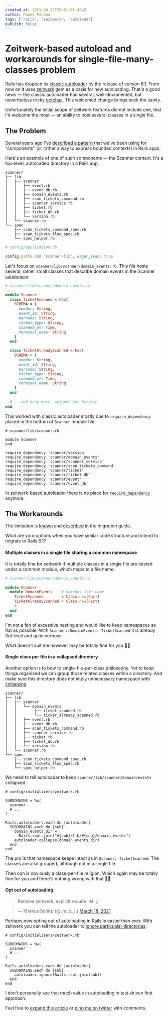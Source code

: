 ```yaml
---
created_at: 2021-04-22T20:51:01.454Z
author: Paweł Pacana
tags: ['rails', 'zeitwerk', 'autoload']
publish: false
---
```


# Zeitwerk-based autoload and workarounds for single-file-many-classes problem


Rails has dropped its [classic autoloader](https://guides.rubyonrails.org/autoloading_and_reloading_constants_classic_mode.html) by the release of version 6.1. From now on it uses [zeitwerk](https://github.com/fxn/zeitwerk) gem as a basis for new autoloading. That's a good news — the classic autoloader had several, well-documented, but nevertheless tricky [gotchas](https://guides.rubyonrails.org/autoloading_and_reloading_constants_classic_mode.html#common-gotchas). This welcomed change brings back the sanity.

Unfortunately the initial scope of zeitwerk features did not include one, that I'd welcome the most — an ability to host several classes in a single file.

## The Problem

Several years ago I've [described a pattern](https://blog.arkency.com/rails-components-neither-engines-nor-gems/) that we've been using for "components" (or rather a way to express bounded contexts) in Rails apps.

Here's an example of one of such components — the Scanner context. It's a top-level, autoloaded directory in a Rails app. 

```
scanner/
├── lib
│   ├── scanner
│   │   ├── event.rb
│   │   ├── event_db.rb
│   │   ├── domain_events.rb
│   │   ├── scan_tickets_command.rb
│   │   ├── scanner_service.rb
│   │   ├── ticket.rb
│   │   ├── ticket_db.rb
│   │   └── version.rb
│   └── scanner.rb
└── spec
    ├── scan_tickets_command_spec.rb
    ├── scan_tickets_flow_spec.rb
    └── spec_helper.rb
```

```ruby
# config/application.rb

config.paths.add 'scanner/lib', eager_load: true
```

Let's focus on `scanner/lib/scanner/domain_events.rb`. This file hosts several, rather small classes that describe domain events in the Scanner [subdomain](https://medium.com/nick-tune-tech-strategy-blog/domains-subdomain-problem-solution-space-in-ddd-clearly-defined-e0b49c7b586c):

```ruby
# scanner/lib/scanner/domain_events.rb

module Scanner
  class TicketScanned < Fact
    SCHEMA = {
      vendor: String,
      event_id: String,
      barcode: String,
      ticket_type: String,
      scanned_at: Time,
      terminal_name: String
    }
  end

  class TicketAlreadyScanned < Fact
    SCHEMA = {
      vendor: String,
      event_id: String,
      barcode: String,
      ticket_type: String,
      scanned_at: Time,
      terminal_name: String
    }
  end
  
  # ...and many more, skipped for brevity
end
```

This worked with classic autoloader mostly due to `require_dependency` placed in the bottom of `Scanner` module file:

```
# scanner/lib/scanner.rb

module Scanner
end

require_dependency 'scanner/version'
require_dependency 'scanner/domain_events'
require_dependency 'scanner/scanner_service'
require_dependency 'scanner/scan_tickets_command'
require_dependency 'scanner/ticket'
require_dependency 'scanner/ticket_db'
require_dependency 'scanner/event'
require_dependency 'scanner/event_db'
```

In zeitwerk-based autoloader there is no place for [`require_dependency`](https://api.rubyonrails.org/classes/ActiveSupport/Dependencies/Loadable.html#method-i-require_dependency) anymore.

## The Workarounds

The limitation is [known](https://github.com/fxn/zeitwerk/issues/51) and [described](https://edgeguides.rubyonrails.org/upgrading_ruby_on_rails.html#one-file-one-constant-at-the-same-top-level) in the migration guide.

What are your options when you have similar code structure and intend to migrate to Rails 6.1?


#### Multiple classes in a single file sharing a common namespace

It is totally fine for zeitwerk if multiple classes in a single file are nested under a common module, which maps to a file name:

```ruby
# scanner/lib/scanner/domain_events.rb

module Scanner
  module DomainEvents    # matches file name
    TicketScanned        = Class.new(Fact)
    TicketAlreadyScanned = Class.new(Fact)
    # ...
  end
end  
```

I'm not a fan of excessive nesting and would like to keep namespaces as flat as possible. With `Scanner::DomainEvents::TicketScanned` it is already 3rd level and quite verbose. 

What doesn't suit me however may be totally fine for you 🤷‍♂️

#### Single class per file in a collapsed directory

Another option is to bow to single-file-per-class philosophy. Yet to keep things organized we can group those related classes within a directory. And make sure this directory does not imply unnecessary namespace with [collapsing](https://github.com/fxn/zeitwerk#collapsing-directories),

```
scanner/
├── lib
│   ├── scanner
│   │   └── domain_events
│   │        ├── ticket_scanned.rb
│   │        └── ticker_already_scanned.rb
│   │   ├── event.rb
│   │   ├── event_db.rb
│   │   ├── scan_tickets_command.rb
│   │   ├── scanner_service.rb
│   │   ├── ticket.rb
│   │   ├── ticket_db.rb
│   │   └── version.rb
│   └── scanner.rb
└── spec
    ├── scan_tickets_command_spec.rb
    ├── scan_tickets_flow_spec.rb
    └── spec_helper.rb
```

We need to tell autoloader to keep `scanner/lib/scanner/domain/events` collapsed.

```
# config/initializers/zeitwerk.rb

SUBDOMAINS = %w(
  scanner
  # ...
)

Rails.autoloaders.each do |autoloader|
  SUBDOMAINS.each do |sub|
    domain_events_dir = 
      Rails.root.join("#{sub}/lib/#{sub}/domain_events")
    autoloader.collapse(domain_events_dir)
  end
end
```

The pro is that namespace keeps intact as in `Scanner::TicketScanned`. The classes are also grouped, although not in a single file.

Then con is obviously a class-per-file religion. Which again may be totally fine for you and there's nothing wrong with that 🤷‍♂️

#### Opt out of autoloading 

<blockquote class="twitter-tweet" data-theme="light"><p lang="en" dir="ltr">Remove zeitwerk, explicit require list. ;)</p>&mdash; Markus Schirp (@_m_b_j_) <a href="https://twitter.com/_m_b_j_/status/1372664853580673025?ref_src=twsrc%5Etfw">March 18, 2021</a></blockquote> <script async src="https://platform.twitter.com/widgets.js" charset="utf-8"></script>

Perhaps now opting out of autoloading in Rails is easier than ever. With zeitwerk you can tell the autoloader to [ignore particualar directories](https://github.com/fxn/zeitwerk#ignoring-parts-of-the-project).

```
# config/initializers/zeitwerk.rb

SUBDOMAINS = %w(
  scanner
  # ...
)

Rails.autoloaders.each do |autoloader|
  SUBDOMAINS.each do |sub|   
    autoloader.ignore(Rails.root.join(sub))
  end
end
```

I don't personally see that much value in autoloading in test-driven first approach.


Feel free to [expand this article](https://github.com/arkency/posts/edit/master/posts/2021-04-22-zeitwerk-based-autoload-and-workarounds-for-single-file-many-classes.md) or [ping me on twitter](https://twitter.com/pawelpacana) with comments.
